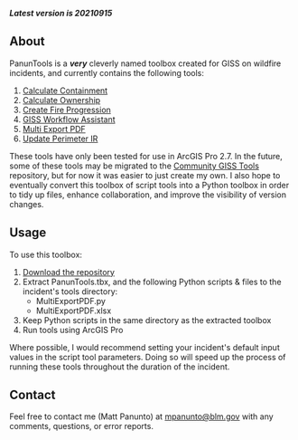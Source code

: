 ***Latest version is 20210915***

## About

PanunTools is a ***very*** cleverly named toolbox created for GISS on wildfire incidents, and currently contains the following tools:

1. [Calculate Containment](docs/README_CalculateContainment.md)
2. [Calculate Ownership](docs/README_CalculateOwnership.md)
3. [Create Fire Progression](docs/README_CreateFireProgression.md)
4. [GISS Workflow Assistant](docs/README_GISSWorkflowAssistant.md)
5. [Multi Export PDF](docs/README_MultiExportPDF.md)
6. [Update Perimeter IR](docs/README_UpdatePerimeterIR.md)

These tools have only been tested for use in ArcGIS Pro 2.7. In the future, some of these tools may be migrated to the [Community GISS Tools](https://github.com/smHooper/giss_community_tools) repository, but for now it was easier to just create my own. I also hope to eventually convert this toolbox of script tools into a Python toolbox in order to tidy up files, enhance collaboration, and improve the visibility of version changes.

## Usage

To use this toolbox:
1. [Download the repository](https://github.com/mpanunto/PanunTools/archive/refs/heads/main.zip)
2. Extract PanunTools.tbx, and the following Python scripts & files to the incident's tools directory:
    - MultiExportPDF.py
    - MultiExportPDF.xlsx
3. Keep Python scripts in the same directory as the extracted toolbox
4. Run tools using ArcGIS Pro

Where possible, I would recommend setting your incident's default input values in the script tool parameters. Doing so will speed up the process of running these tools throughout the duration of the incident.

## Contact
Feel free to contact me (Matt Panunto) at mpanunto@blm.gov with any comments, questions, or error reports.
